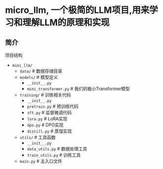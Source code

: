 # micro_llm, 一个极简的LLM项目,用来学习和理解LLM的原理和实现

## 简介
项目结构

- `mini_llm/`  
  - `data/`                  # 数据存储目录  
  - `models/`                # 模型定义  
    - `__init__.py`  
    - `mini_transformer.py`  # 我们的极小Transformer模型  
  - `training/`              # 训练相关代码  
    - `__init__.py`  
    - `pretrain.py`          # 预训练代码  
    - `sft.py`               # 监督微调代码  
    - `lora.py`              # LoRA实现  
    - `dpo.py`               # DPO实现  
    - `distill.py`           # 蒸馏实现  
  - `utils/`                 # 工具函数  
    - `__init__.py`  
    - `data_utils.py`        # 数据处理工具  
    - `train_utils.py`       # 训练工具  
  - `main.py`                # 主入口文件